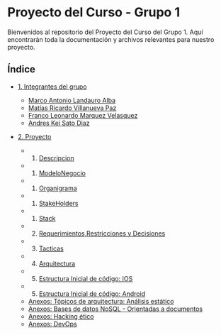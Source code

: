 # Proyecto del Curso - Grupo 1

Bienvenidos al repositorio del Proyecto del Curso del Grupo 1. Aquí encontrarán toda la documentación y archivos relevantes para nuestro proyecto.

## Índice

- [1. Integrantes del grupo](01.%20integrantes/integrantes.md)

  - [Marco Antonio Landauro Alba](./01.%20integrantes/landauro/landauro.md)
  - [Matías Ricardo Villanueva Paz](./01.%20integrantes/villanueva/villanueva.md)
  - [Franco Leonardo Marquez Velasquez](./01.%20integrantes/marquez/marquez.md)
  - [Andres Kei Sato Diaz](./01.%20integrantes/sato/sato.md)

- [2. Proyecto](/proyecto/)

  - 1. [Descripcion](/proyecto/01.%20descripcion.md)
  - 1. [ModeloNegocio](/proyecto/01.2.%20modeloNegocio.md)
  - 1. [Organigrama](/proyecto/01.3.%20organigrama.md)
  - 1. [StakeHolders](/proyecto/01.4.%20stakeholders.md)
  - 1. [Stack](/proyecto/01.5.%20stackTecnologico.md)
  - 2. [Requerimientos,Restricciones y Decisiones](/proyecto/02.%20requerimientos.md)
  - 3. [Tacticas](/proyecto/03.%20tacticas.md)
  - 4. [Arquitectura](/proyecto/04.%20arquitectura.md)
  - 5. [Estructura Inicial de código: IOS](/proyecto/Codigo/Frontend/Movil/iOS/)
  - 5. [Estructura Inicial de código: Android](/proyecto//Codigo/Frontend/Movil/Android/)
  - [Anexos: Tópicos de arquitectura: Análisis estático](/s011-proyecto/01.%20integrantes/sato/proyectoPersonal/proyecto.md)
  - [Anexos: Bases de datos NoSQL - Orientadas a documentos](/s011-proyecto/01.%20integrantes/marquez/Proyecto%20individual/reporteInstrucciones.md)
  - [Anexos: Hacking ético](/s011-proyecto/01.%20integrantes/villanueva/Proyecto-Individual/informe.md)
  - [Anexos: DevOps](/s011-proyecto/01.%20integrantes/landauro/proyecto-individual/informe.md)

    
    
